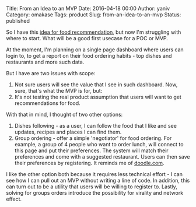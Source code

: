 Title: From an Idea to an MVP
Date: 2016-04-18 00:00
Author: yaniv
Category: omakase
Tags: product
Slug: from-an-idea-to-an-mvp
Status: published

So I have this [idea for food recommendation](https://prodissues.com/2016/03/make-food-fun-again.html), but now I'm struggling with where to start. What will be a good first usecase for a POC or MVP.

At the moment, I'm planning on a single page dashboard where users can
login to, to get a report on their food ordering habits - top dishes and
restaurants and more such data.

But I have are two issues with scope:

1.  Not sure users will see the value that I see in such dashboard. Now,
    sure, that's what the MVP is for, but:
2.  It's not testing the real product assumption that users will want to
    get recommendations for food.

With that in mind, I thought of two other options:

1.  Dishes following - as a user, I can follow the food that I like and
    see updates, recipes and places I can find them.
2.  Group ordering - offer a simple 'negotiator' for food ordering. For
    example, a group of 4 people who want to order lunch, will connect
    to this page and put their preferences. The system will match their
    preferences and come with a suggested restaurant. Users can then
    save their preferences by registering. It reminds me of
    [doodle.com](http://www.doodle.com/).

I like the other option both because it requires less technical effort -
I can see how I can pull out an MVP without writing a line of code. In
addition, this can turn out to be a utility that users will be willing
to register to. Lastly, solving for groups orders introduce the
possibility for virality and network effect.
